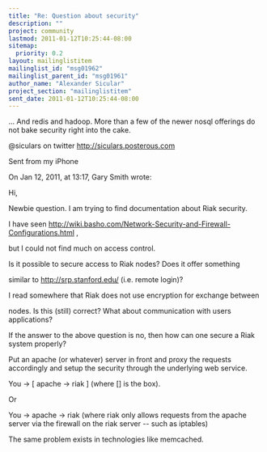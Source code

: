 ```yaml
---
title: "Re: Question about security"
description: ""
project: community
lastmod: 2011-01-12T10:25:44-08:00
sitemap:
  priority: 0.2
layout: mailinglistitem
mailinglist_id: "msg01962"
mailinglist_parent_id: "msg01961"
author_name: "Alexander Sicular"
project_section: "mailinglistitem"
sent_date: 2011-01-12T10:25:44-08:00
---
```



... And redis and hadoop. More than a few of the newer nosql offerings 
do not bake security right into the cake.

@siculars on twitter
http://siculars.posterous.com

Sent from my iPhone

On Jan 12, 2011, at 13:17, Gary Smith  wrote:


Hi,

Newbie question. I am trying to find documentation about Riak 
security.

I have seen
http://wiki.basho.com/Network-Security-and-Firewall-Configurations.html
,

but I could not find much on access control.

Is it possible to secure access to Riak nodes? Does it offer 
something

similar to http://srp.stanford.edu/ (i.e. remote login)?

I read somewhere that Riak does not use encryption for exchange 
between

nodes. Is this (still) correct? What about communication with users
applications?

If the answer to the above question is no, then how can one secure a
Riak system properly?

Put an apache (or whatever) server in front and proxy the requests 
accordingly and setup the security through the underlying web service.

You -&gt; [ apache -&gt; riak ] (where [] is the box).

Or

You -&gt; apache -&gt; riak (where riak only allows requests from the 
apache server via the firewall on the riak server -- such as iptables)


The same problem exists in technologies like memcached.
